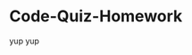 # Code-Quiz-Homework



<!-- create the layout --> yup
<!-- create a working button that starts a timer --> yup
<!-- once timer starts, you are taken to your questions --> 
<!-- create arrays of questions with answers -->
<!-- if else statements -->
<!-- timer penalty (and next question) when question is answered wrong -->
<!-- next question (and addition to score) when question is answered right  -->
<!-- Alert when all questions are done -->
<!-- Alert when timer reaches 0 -->
<!-- the alert is "the game is over" -->
<!-- create a method to save initials and score -->


<!--check gandolf activity-->